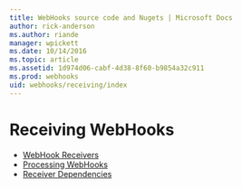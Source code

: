 ```yaml
---
title: WebHooks source code and Nugets | Microsoft Docs
author: rick-anderson
ms.author: riande
manager: wpickett
ms.date: 10/14/2016
ms.topic: article
ms.assetid: 1d974d06-cabf-4d38-8f60-b9854a32c911
ms.prod: webhooks
uid: webhooks/receiving/index
---
```

# Receiving WebHooks 

* [WebHook Receivers](receivers.md)
* [Processing WebHooks](handlers.md)
* [Receiver Dependencies](dependencies.md)
